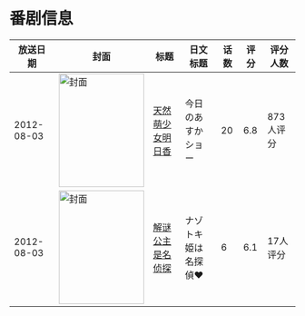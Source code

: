 # 番剧信息

|放送日期|封面|标题|日文标题|话数|评分|评分人数|
|---|---|---|---|---|---|---|
|2012-08-03|<img src="https://lain.bgm.tv/pic/cover/c/58/1a/46079_G5ME0.jpg" alt="封面" style="width:150px;height:200px;object-fit:cover;">|[天然萌少女明日香](https://bangumi.tv/subject/46079)|今日のあすかショー|20|6.8|873人评分|
|2012-08-03|<img src="https://lain.bgm.tv/pic/cover/c/37/26/162748_scJ1K.jpg" alt="封面" style="width:150px;height:200px;object-fit:cover;">|[解谜公主是名侦探](https://bangumi.tv/subject/162748)|ナゾトキ姫は名探偵♥|6|6.1|17人评分|
